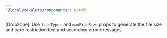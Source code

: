 ```yaml
---
"@localyze-pluto/components": patch
---
```


[Dropzone]: Use `fileTypes` and `maxFileSize` props to generate the file size and type restriction
text and according error messages.
